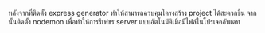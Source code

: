 หลังจากที่ติดตั้ง express generator ทำให้สามารถควบคุมโครงสร้าง project ได้สะดวกขึ้น จากนั้นติดตั้ง nodemon เพื่อทำให้การรีเฟชร server แบบอัตโนมัติเมื่อมีไฟล์ในโปรเจคอัพเดท
